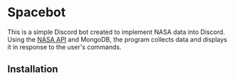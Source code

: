 # Spacebot
This is a simple Discord bot created to implement NASA data into Discord. Using the [NASA API](https://api.nasa.gov/) and MongoDB, the program collects data and displays it in response to the user's commands. 

## Installation


